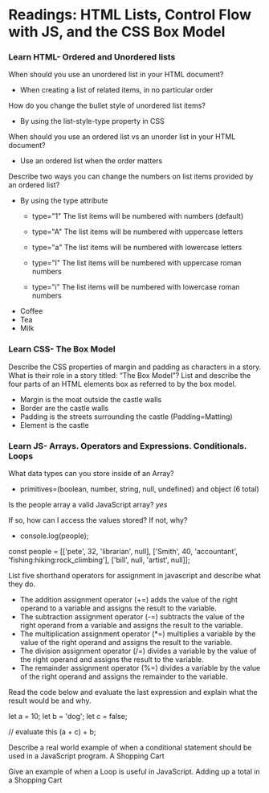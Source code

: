 # Readings: HTML Lists, Control Flow with JS, and the CSS Box Model

### Learn HTML- Ordered and Unordered lists

When should you use an unordered list in your HTML document?

* When creating a list of related items, in no particular order

How do you change the bullet style of unordered list items?

* By using the list-style-type property in CSS

When should you use an ordered list vs an unorder list in your HTML document?

* Use an ordered list when the order matters

Describe two ways you can change the numbers on list items provided by an ordered list?

* By using the type attribute

  * type="1" The list items will be numbered with numbers (default)
  * type="A" The list items will be numbered with uppercase letters
  * type="a" The list items will be numbered with lowercase letters
  * type="I" The list items will be numbered with uppercase roman numbers
  * type="i" The list items will be numbered with lowercase roman numbers

    <ol type="1">
  <li>Coffee</li>
  <li>Tea</li>
  <li>Milk</li>

</ol>

### Learn CSS- The Box Model

Describe the CSS properties of margin and padding as characters in a story. What is their role in a story titled: “The Box Model”?
List and describe the four parts of an HTML elements box as referred to by the box model.

* Margin is the moat outside the castle walls
* Border are the castle walls
* Padding is the streets surrounding the castle (Padding=Matting)
* Element is the castle

### Learn JS- Arrays. Operators and Expressions. Conditionals. Loops

What data types can you store inside of an Array?

* primitives=(boolean, number, string, null, undefined) and object (6 total)

Is the people array a valid JavaScript array? *yes*

If so, how can I access the values stored? If not, why?

* console.log(people);

 const people = [['pete', 32, 'librarian', null], ['Smith', 40, 'accountant', 'fishing:hiking:rock_climbing'], ['bill', null, 'artist', null]];

List five shorthand operators for assignment in javascript and describe what they do.

* The addition assignment operator (+=) adds the value of the right operand to a variable and assigns the result to the variable. 
* The subtraction assignment operator (-=) subtracts the value of the right operand from a variable and assigns the result to the variable.
* The multiplication assignment operator (*=) multiplies a variable by the value of the right operand and assigns the result to the variable.
* The division assignment operator (/=) divides a variable by the value of the right operand and assigns the result to the variable.
* The remainder assignment operator (%=) divides a variable by the value of the right operand and assigns the remainder to the variable.


Read the code below and evaluate the last expression and explain what the result would be and why.

 let a = 10;
 let b = 'dog';
 let c = false;

 // evaluate this
 (a + c) + b;

Describe a real world example of when a conditional statement should be used in a JavaScript program.
A Shopping Cart

Give an example of when a Loop is useful in JavaScript.
Adding up a total in a Shopping Cart